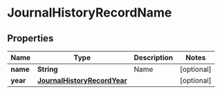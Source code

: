 

# JournalHistoryRecordName


## Properties

Name | Type | Description | Notes
------------ | ------------- | ------------- | -------------
**name** | **String** | Name |  [optional]
**year** | [**JournalHistoryRecordYear**](JournalHistoryRecordYear.md) |  |  [optional]



